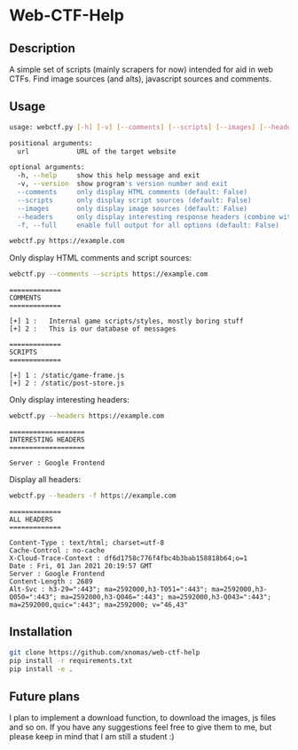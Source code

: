 # Web-CTF-Help

## Description

A simple set of scripts (mainly scrapers for now) intended for aid in web CTFs. Find image sources (and alts), javascript sources and comments. 

## Usage

```bash
usage: webctf.py [-h] [-v] [--comments] [--scripts] [--images] [--headers] [-f] url

positional arguments:
  url            URL of the target website

optional arguments:
  -h, --help     show this help message and exit
  -v, --version  show program's version number and exit
  --comments     only display HTML comments (default: False)
  --scripts      only display script sources (default: False)
  --images       only display image sources (default: False)
  --headers      only display interesting response headers (combine with -f to display all) (default: False)
  -f, --full     enable full output for all options (default: False)
```

```bash
webctf.py https://example.com
```

Only display HTML comments and script sources:

```bash
webctf.py --comments --scripts https://example.com
```
```
=============
COMMENTS
=============

[+] 1 :   Internal game scripts/styles, mostly boring stuff
[+] 2 :   This is our database of messages

=============
SCRIPTS
=============

[+] 1 : /static/game-frame.js
[+] 2 : /static/post-store.js
```

Only display interesting headers:

```bash
webctf.py --headers https://example.com
```
```
===================
INTERESTING HEADERS
===================

Server : Google Frontend
```

Display all headers:

```bash
webctf.py --headers -f https://example.com
```
```
=============
ALL HEADERS
=============

Content-Type : text/html; charset=utf-8
Cache-Control : no-cache
X-Cloud-Trace-Context : df6d1758c776f4fbc4b3bab158818b64;o=1
Date : Fri, 01 Jan 2021 20:19:57 GMT
Server : Google Frontend
Content-Length : 2689
Alt-Svc : h3-29=":443"; ma=2592000,h3-T051=":443"; ma=2592000,h3-Q050=":443"; ma=2592000,h3-Q046=":443"; ma=2592000,h3-Q043=":443"; ma=2592000,quic=":443"; ma=2592000; v="46,43"
```

## Installation

```bash
git clone https://github.com/xnomas/web-ctf-help
pip install -r requirements.txt
pip install -e .
```

## Future plans

I plan to implement a download function, to download the images, js files and so on. If you have any suggestions feel free to give them to me, 
but please keep in mind that I am still a student :) 
